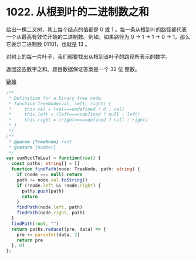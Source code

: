 # 1022. 从根到叶的二进制数之和

给出一棵二叉树，其上每个结点的值都是 0 或 1 。每一条从根到叶的路径都代表一个从最高有效位开始的二进制数。例如，如果路径为 0 -> 1 -> 1 -> 0 -> 1，那么它表示二进制数 01101，也就是 13 。

对树上的每一片叶子，我们都要找出从根到该叶子的路径所表示的数字。

返回这些数字之和。题目数据保证答案是一个 32 位 整数。

[链接](https://leetcode-cn.com/problems/sum-of-root-to-leaf-binary-numbers)

```ts
/**
 * Definition for a binary tree node.
 * function TreeNode(val, left, right) {
 *     this.val = (val===undefined ? 0 : val)
 *     this.left = (left===undefined ? null : left)
 *     this.right = (right===undefined ? null : right)
 * }
 */
/**
 * @param {TreeNode} root
 * @return {number}
 */
var sumRootToLeaf = function(root) {
  const paths: string[] = []
  function findPath(node: TreeNode, path: string) {
    if (node === null) return
    path += node.val.toString()
    if (!node.left && !node.right) {
      paths.push(path)
      return
    }
    findPath(node.left, path)
    findPath(node.right, path)
  }
  findPath(root, "")
  return paths.reduce((pre, data) => {
    pre += parseInt(data, 2)
    return pre
  }, 0)
};
```
